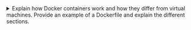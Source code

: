 <details>
  <summary>Explain how Docker containers work and how they differ from virtual machines. Provide an example of a Dockerfile and explain the different sections.</summary>
  
  Docker containers are a lightweight alternative to traditional virtual machines. They allow developers to package an application and all its dependencies into a single portable container that can be run on any system with Docker installed. Containers share the host operating system kernel, but are isolated from each other and from the host system through a combination of namespaces and cgroups.
  
  Compared to virtual machines, which emulate an entire operating system, Docker containers only include the application and its dependencies, resulting in a smaller footprint and faster startup times. Containers also offer greater flexibility and scalability, as they can be easily moved between different environments and can be scaled up or down to meet changing demand.

  A Dockerfile is a script used to build a Docker container image. It contains a set of instructions that tell Docker how to create the image, including the base image to use, any software packages to install, and how to configure the container. Here is an example of a Dockerfile:

  ```
  # Use an official Python runtime as a parent image
  FROM python:3.9-slim-buster

  # Set the working directory to /app
  WORKDIR /app

  # Copy the current directory contents into the container at /app
  COPY . /app

  # Install any needed packages specified in requirements.txt
  RUN pip install --trusted-host pypi.python.org -r requirements.txt

  # Make port 80 available to the world outside this container
  EXPOSE 80

  # Define environment variable
  ENV NAME World

  # Run app.py when the container launches
  CMD ["python", "app.py"]
  ```
  
  The different sections of the Dockerfile are:

  * `FROM`: Specifies the base image to use for the container.
  * `WORKDIR`: Sets the working directory for subsequent instructions.
  * `COPY`: Copies files from the local host to the container.
  * `RUN`: Runs a command to install software packages or perform other setup tasks.
  * `EXPOSE`: Specifies which ports to expose from the container to the host system.
  * `ENV`: Defines an environment variable.
  * `CMD`: Specifies the command to run when the container starts.
  By running `docker build` command, Docker reads the Dockerfile and builds an image. Once the image is built, it can be used to create containers that run the application.
</details>